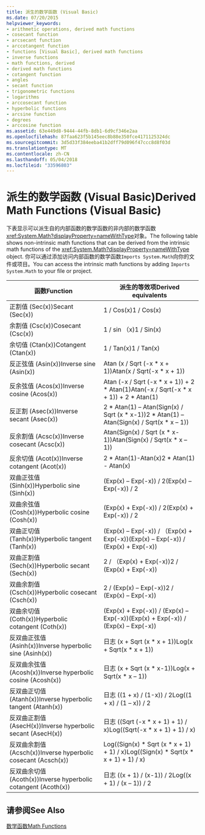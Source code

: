 ```yaml
---
title: 派生的数学函数 (Visual Basic)
ms.date: 07/20/2015
helpviewer_keywords:
- arithmetic operations, derived math functions
- cosecant function
- arcsecant function
- arccotangent function
- functions [Visual Basic], derived math functions
- inverse functions
- math functions, derived
- derived math functions
- cotangent function
- angles
- secant function
- trigonometric functions
- logarithms
- arccosecant function
- hyperbolic functions
- arcsine function
- degrees
- arccosine function
ms.assetid: 63e449d8-9444-44fb-8db1-6d9cf346e2aa
ms.openlocfilehash: 87faa623f5b145eec8b88e350fce4171125324dc
ms.sourcegitcommit: 3d5d33f384eeba41b2dff79d096f47ccc8d8f03d
ms.translationtype: MT
ms.contentlocale: zh-CN
ms.lasthandoff: 05/04/2018
ms.locfileid: "33596803"
---
```

# <a name="derived-math-functions-visual-basic"></a><span data-ttu-id="184d1-102">派生的数学函数 (Visual Basic)</span><span class="sxs-lookup"><span data-stu-id="184d1-102">Derived Math Functions (Visual Basic)</span></span>
<span data-ttu-id="184d1-103">下表显示可以派生自的内部函数的数学函数的非内部的数学函数<xref:System.Math?displayProperty=nameWithType>对象。</span><span class="sxs-lookup"><span data-stu-id="184d1-103">The following table shows non-intrinsic math functions that can be derived from the intrinsic math functions of the <xref:System.Math?displayProperty=nameWithType> object.</span></span> <span data-ttu-id="184d1-104">你可以通过添加访问内部函数的数学函数`Imports System.Math`向你的文件或项目。</span><span class="sxs-lookup"><span data-stu-id="184d1-104">You can access the intrinsic math functions by adding `Imports System.Math` to your file or project.</span></span>  
  
|<span data-ttu-id="184d1-105">函数</span><span class="sxs-lookup"><span data-stu-id="184d1-105">Function</span></span>|<span data-ttu-id="184d1-106">派生的等效项</span><span class="sxs-lookup"><span data-stu-id="184d1-106">Derived equivalents</span></span>|  
|--------------|-------------------------|  
|<span data-ttu-id="184d1-107">正割值 (Sec(x))</span><span class="sxs-lookup"><span data-stu-id="184d1-107">Secant (Sec(x))</span></span>|<span data-ttu-id="184d1-108">1 / Cos(x)</span><span class="sxs-lookup"><span data-stu-id="184d1-108">1 / Cos(x)</span></span>|  
|<span data-ttu-id="184d1-109">余割值 (Csc(x))</span><span class="sxs-lookup"><span data-stu-id="184d1-109">Cosecant (Csc(x))</span></span>|<span data-ttu-id="184d1-110">1 / sin （x)</span><span class="sxs-lookup"><span data-stu-id="184d1-110">1 / Sin(x)</span></span>|  
|<span data-ttu-id="184d1-111">余切值 (Ctan(x))</span><span class="sxs-lookup"><span data-stu-id="184d1-111">Cotangent (Ctan(x))</span></span>|<span data-ttu-id="184d1-112">1 / Tan(x)</span><span class="sxs-lookup"><span data-stu-id="184d1-112">1 / Tan(x)</span></span>|  
|<span data-ttu-id="184d1-113">反正弦值 (Asin(x))</span><span class="sxs-lookup"><span data-stu-id="184d1-113">Inverse sine (Asin(x))</span></span>|<span data-ttu-id="184d1-114">Atan (x / Sqrt (-x \* x + 1))</span><span class="sxs-lookup"><span data-stu-id="184d1-114">Atan(x / Sqrt(-x \* x + 1))</span></span>|  
|<span data-ttu-id="184d1-115">反余弦值 (Acos(x))</span><span class="sxs-lookup"><span data-stu-id="184d1-115">Inverse cosine (Acos(x))</span></span>|<span data-ttu-id="184d1-116">Atan (-x / Sqrt (-x * x + 1)) + 2 \* Atan(1)</span><span class="sxs-lookup"><span data-stu-id="184d1-116">Atan(-x / Sqrt(-x * x + 1)) + 2 \* Atan(1)</span></span>|  
|<span data-ttu-id="184d1-117">反正割 (Asec(x))</span><span class="sxs-lookup"><span data-stu-id="184d1-117">Inverse secant (Asec(x))</span></span>|<span data-ttu-id="184d1-118">2 * Atan(1) – Atan(Sign(x) / Sqrt (x \* x-1))</span><span class="sxs-lookup"><span data-stu-id="184d1-118">2 * Atan(1) – Atan(Sign(x) / Sqrt(x \* x – 1))</span></span>|  
|<span data-ttu-id="184d1-119">反余割值 (Acsc(x))</span><span class="sxs-lookup"><span data-stu-id="184d1-119">Inverse cosecant (Acsc(x))</span></span>|<span data-ttu-id="184d1-120">Atan(Sign(x) / Sqrt (x \* x-1))</span><span class="sxs-lookup"><span data-stu-id="184d1-120">Atan(Sign(x) / Sqrt(x \* x – 1))</span></span>|  
|<span data-ttu-id="184d1-121">反余切值 (Acot(x))</span><span class="sxs-lookup"><span data-stu-id="184d1-121">Inverse cotangent (Acot(x))</span></span>|<span data-ttu-id="184d1-122">2 \* Atan(1)-Atan(x)</span><span class="sxs-lookup"><span data-stu-id="184d1-122">2 \* Atan(1) - Atan(x)</span></span>|  
|<span data-ttu-id="184d1-123">双曲正弦值 (Sinh(x))</span><span class="sxs-lookup"><span data-stu-id="184d1-123">Hyperbolic sine (Sinh(x))</span></span>|<span data-ttu-id="184d1-124">(Exp(x) – Exp(-x)) / 2</span><span class="sxs-lookup"><span data-stu-id="184d1-124">(Exp(x) – Exp(-x)) / 2</span></span>|  
|<span data-ttu-id="184d1-125">双曲余弦值 (Cosh(x))</span><span class="sxs-lookup"><span data-stu-id="184d1-125">Hyperbolic cosine (Cosh(x))</span></span>|<span data-ttu-id="184d1-126">(Exp(x) + Exp(-x)) / 2</span><span class="sxs-lookup"><span data-stu-id="184d1-126">(Exp(x) + Exp(-x)) / 2</span></span>|  
|<span data-ttu-id="184d1-127">双曲正切值 (Tanh(x))</span><span class="sxs-lookup"><span data-stu-id="184d1-127">Hyperbolic tangent (Tanh(x))</span></span>|<span data-ttu-id="184d1-128">(Exp(x) – Exp(-x)) / （Exp(x) + Exp(-x))</span><span class="sxs-lookup"><span data-stu-id="184d1-128">(Exp(x) – Exp(-x)) / (Exp(x) + Exp(-x))</span></span>|  
|<span data-ttu-id="184d1-129">双曲正割值 (Sech(x))</span><span class="sxs-lookup"><span data-stu-id="184d1-129">Hyperbolic secant (Sech(x))</span></span>|<span data-ttu-id="184d1-130">2 / （Exp(x) + Exp(-x))</span><span class="sxs-lookup"><span data-stu-id="184d1-130">2 / (Exp(x) + Exp(-x))</span></span>|  
|<span data-ttu-id="184d1-131">双曲余割值 (Csch(x))</span><span class="sxs-lookup"><span data-stu-id="184d1-131">Hyperbolic cosecant (Csch(x))</span></span>|<span data-ttu-id="184d1-132">2 / (Exp(x) – Exp(-x))</span><span class="sxs-lookup"><span data-stu-id="184d1-132">2 / (Exp(x) – Exp(-x))</span></span>|  
|<span data-ttu-id="184d1-133">双曲余切值 (Coth(x))</span><span class="sxs-lookup"><span data-stu-id="184d1-133">Hyperbolic cotangent (Coth(x))</span></span>|<span data-ttu-id="184d1-134">(Exp(x) + Exp(-x)) / (Exp(x) – Exp(-x))</span><span class="sxs-lookup"><span data-stu-id="184d1-134">(Exp(x) + Exp(-x)) / (Exp(x) – Exp(-x))</span></span>|  
|<span data-ttu-id="184d1-135">反双曲正弦值 (Asinh(x))</span><span class="sxs-lookup"><span data-stu-id="184d1-135">Inverse hyperbolic sine (Asinh(x))</span></span>|<span data-ttu-id="184d1-136">日志 (x + Sqrt (x \* x + 1))</span><span class="sxs-lookup"><span data-stu-id="184d1-136">Log(x + Sqrt(x \* x + 1))</span></span>|  
|<span data-ttu-id="184d1-137">反双曲余弦值 (Acosh(x))</span><span class="sxs-lookup"><span data-stu-id="184d1-137">Inverse hyperbolic cosine (Acosh(x))</span></span>|<span data-ttu-id="184d1-138">日志 (x + Sqrt (x \* x-1))</span><span class="sxs-lookup"><span data-stu-id="184d1-138">Log(x + Sqrt(x \* x – 1))</span></span>|  
|<span data-ttu-id="184d1-139">反双曲正切值 (Atanh(x))</span><span class="sxs-lookup"><span data-stu-id="184d1-139">Inverse hyperbolic tangent (Atanh(x))</span></span>|<span data-ttu-id="184d1-140">日志 ((1 + x) / (1-x)) / 2</span><span class="sxs-lookup"><span data-stu-id="184d1-140">Log((1 + x) / (1 – x)) / 2</span></span>|  
|<span data-ttu-id="184d1-141">反双曲正割值 (AsecH(x))</span><span class="sxs-lookup"><span data-stu-id="184d1-141">Inverse hyperbolic secant (AsecH(x))</span></span>|<span data-ttu-id="184d1-142">日志 ((Sqrt (-x \* x + 1) + 1) / x)</span><span class="sxs-lookup"><span data-stu-id="184d1-142">Log((Sqrt(-x \* x + 1) + 1) / x)</span></span>|  
|<span data-ttu-id="184d1-143">反双曲余割值 (Acsch(x))</span><span class="sxs-lookup"><span data-stu-id="184d1-143">Inverse hyperbolic cosecant (Acsch(x))</span></span>|<span data-ttu-id="184d1-144">Log((Sign(x) * Sqrt (x \* x + 1) + 1) / x)</span><span class="sxs-lookup"><span data-stu-id="184d1-144">Log((Sign(x) * Sqrt(x \* x + 1) + 1) / x)</span></span>|  
|<span data-ttu-id="184d1-145">反双曲余切值 (Acoth(x))</span><span class="sxs-lookup"><span data-stu-id="184d1-145">Inverse hyperbolic cotangent (Acoth(x))</span></span>|<span data-ttu-id="184d1-146">日志 ((x + 1) / (x-1)) / 2</span><span class="sxs-lookup"><span data-stu-id="184d1-146">Log((x + 1) / (x – 1)) / 2</span></span>|  
  
## <a name="see-also"></a><span data-ttu-id="184d1-147">请参阅</span><span class="sxs-lookup"><span data-stu-id="184d1-147">See Also</span></span>  
 [<span data-ttu-id="184d1-148">数学函数</span><span class="sxs-lookup"><span data-stu-id="184d1-148">Math Functions</span></span>](../../../visual-basic/language-reference/functions/math-functions.md)
